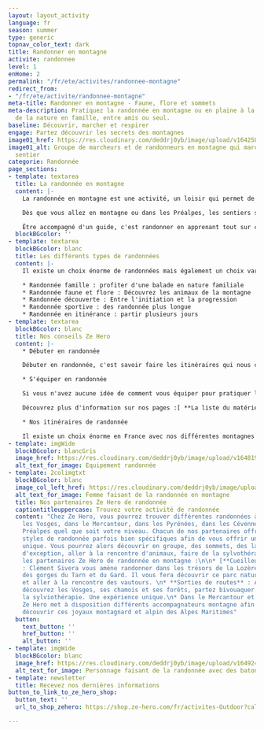 ```yaml
---
layout: layout_activity
language: fr
season: summer
type: generic
topnav_color_text: dark
title: Randonner en montagne
activite: randonnee
level: 1
enHome: 2
permalink: "/fr/ete/activites/randonnee-montagne"
redirect_from:
- "/fr/ete/activite/randonnee-montagne"
meta-title: Randonner en montagne - Faune, flore et sommets
meta-description: Pratiquez la randonnée en montagne ou en plaine à la découverte
  de la nature en famille, entre amis ou seul.
baseline: Découvrir, marcher et respirer
engage: Partez découvrir les secrets des montagnes
image01_href: https://res.cloudinary.com/deddrj0yb/image/upload/v1642582618/website/summer/pexels-eric-sanman-1365425_uouohg.jpg
image01_alt: Groupe de marcheurs et de randonneurs en montagne qui marchent sur un
  sentier
categorie: Randonnée
page_sections:
- template: textarea
  title: La randonnée en montagne
  content: |-
    La randonnée en montagne est une activité, un loisir qui permet de marcher sur des sentiers balisés. Randonner en montagne, c’est s'en aller marcher en suivant un itinéraire, c’est découvrir un environnement naturel, des lacs, sa faune et flore et ses sommets. Partir en randonnée, c’est faire une activité physique agréable dans un cadre magnifique. C’est également aller dans des lieux inaccessibles en voiture, dans le calme afin de se faire du bien. Elle peut se pratiquer seul ou en groupe, accompagné ou non d’un accompagnateur de moyenne montagne ou d'un guide.

    Dès que vous allez en montagne ou dans les Préalpes, les sentiers seront balisés par des panneaux, vous retrouverez également des marques au sol de peinture par exemple jaune, blanche et rouge pour les GR (grande randonnée) mais aussi des cairns (petite pyramide de pierre faite par l’homme).

    Être accompagné d'un guide, c'est randonner en apprenant tout sur ce qu'il vous entoure, c'est être guidé vers les plus beaux lieux.
  blockBGcolor: ''
- template: textarea
  blockBGcolor: blanc
  title: Les différents types de randonnées
  content: |-
    Il existe un choix énorme de randonnées mais également un choix varié de types de randonnées. Chacune peut être spécifique par ses sentiers, son dénivelé et ses kilomètres, pour son accessibilité, ses points remarquables etc. Afin que vous vous retrouviez dans ces différents types de randonnées, nous avons créé une segmentation pour vous permettre de trouver la randonnée qui vous convient :

    * Randonnée famille : profiter d'une balade en nature familiale
    * Randonnée faune et flore : Découvrez les animaux de la montagne
    * Randonnée découverte : Entre l'initiation et la progression
    * Randonnée sportive : des randonnée plus longue
    * Randonnée en itinérance : partir plusieurs jours
- template: textarea
  blockBGcolor: blanc
  title: Nos conseils Ze Hero
  content: |-
    * Débuter en randonnée

    Débuter en randonnée, c'est savoir faire les itinéraires qui nous conviennent et qui sont adaptés à notre niveau. Il est important de ne pas brûler les étapes et de comprendre les différents aspects de la randonnée en montagne. C'est donc acquérir différents aspects physiques mais également des connaissances sur l'environnement, le terrain, la météorologie ainsi que le matériel. Avoir un guide vous permet de bien débuter et de comprendre toutes ces notions en pratiquants la randonnée avec ce guide.

    * S'équiper en randonnée

    Si vous n'avez aucune idée de comment vous équiper pour pratiquer la randonnée, nous allons vous aider. Il y a des équipements plus adaptés à la marche et à la randonnée et qui vous permettrons d'être plus à l'aise, d'avoir une liberté de mouvement plus importante. Les chaussures de randonnée sont un équipement important à bien choisir, comme le sac à dos. Vous évoluerez dans un milieu naturel qui peut être changeant et incertain, il faut donc toujours prévoir les imprévisibilités.

    Découvrez plus d'information sur nos pages :[ **La liste du matériel à mettre dans son sac à dos**](https://www.ze-hero.com/fr/ete/conseils/liste-materiel-randonnee) et [**bien préparer sa 1er sortie de randonnée**](https://www.ze-hero.com/fr/ete/conseils/preparer-sa-sortie-randonnee-a-la-journee)

    * Nos itinéraires de randonnée

    Il existe un choix énorme en France avec nos différentes montagnes telles que dans les Pyrénées, la Vanoise, le Jura, les Vosges, le Mercantour, les Bauges, les Ecrins, le Queyras, la vallée de Chamonix et bien d’autres. On retrouve des massifs et des parcs où la végétation est très différente, tout comme la roche et l'environnement, des lieux plus minérales ou plus boisés, des lieux avec des glaciers et d’autres entourés de sapins. Vous avez le choix, de plus les différents GR vous amènent à travers des lieux uniques. Nous avons sélectionné chez Ze Hero avec nos partenaires des randonnées dans les Alpes Maritimes à travers les Préalpes d'Azur et le Mercantour. Mais nous avons également sélectionné des itinéraires incroyables en Savoie, en Haute Savoie, dans les Cévennes, la Lozère ainsi que les Vosges.
- template: imgWide
  blockBGcolor: blancGris
  image_href: https://res.cloudinary.com/deddrj0yb/image/upload/v1648195884/website/assets/Recadr%C3%A9es/randonnee.png
  alt_text_for_image: Equipement randonnée
- template: 2colimgtxt
  blockBGcolor: blanc
  image_col_left_href: https://res.cloudinary.com/deddrj0yb/image/upload/v1646301523/website/summer/lucas-favre-GzcI_rMNclY-unsplash_rwravw.jpg
  alt_text_for_image: Femme faisant de la randonnée en montagne
  title: Nos partenaires Ze Hero de randonnée
  captiontitleuppercase: Trouvez votre activité de randonnée
  content: "Chez Ze Hero, vous pourrez trouver différentes randonnées à faire dans
    les Vosges, dans le Mercantour, dans les Pyrénées, dans les Cévennes et dans les
    Préalpes quel que soit votre niveau. Chacun de nos partenaires offre différents
    styles de randonnée parfois bien spécifiques afin de vous offrir une expérience
    unique. Vous pourrez alors découvrir en groupe, des sommets, des lacs, des lieux
    d'exception, aller à la rencontre d'animaux, faire de la sylvothérapie.\n\nVoici
    les partenaires Ze Hero de randonnée en montagne :\n\n* [**Cueilleur de sommets**](https://www.ze-hero.com/fr/ete/partenaires/clement-sivera)
    : Clément Sivera vous amène randonner dans les trésors de la Lozère, des Cévennes,
    des gorges du Tarn et du Gard. Il vous fera découvrir ce parc naturel fabuleux
    et aller à la rencontre des vautours. \n* **Sorties de routes** : Avec Albane,
    découvrez les Vosges, ses chamois et ses forêts, partez bivouaquer et faire de
    la sylviothérapie. Une expérience unique.\n* Dans le Mercantour et les Préalpes,
    Ze Hero met à disposition différents accompagnateurs montagne afin de vous faire
    découvrir ces joyaux montagnard et alpin des Alpes Maritimes"
  button:
    text_button: ''
    href_button: ''
    alt_button: ''
- template: imgWide
  blockBGcolor: blanc
  image_href: https://res.cloudinary.com/deddrj0yb/image/upload/v1649247144/website/assets/Personnages%20poses/Poses%20format%20large/Randonnee_Pose.png
  alt_text_for_image: Personnage faisant de la randonnée avec des batons
- template: newsletter
  title: Recevez nos dernières informations
button_to_link_to_ze_hero_shop:
  button_text: ''
  url_to_shop_zehero: https://shop.ze-hero.com/fr/activites-Outdoor?calessonstype=all&catypegenderlistsummer=all&calessonsactivitytype=all&start-date=

---
```

